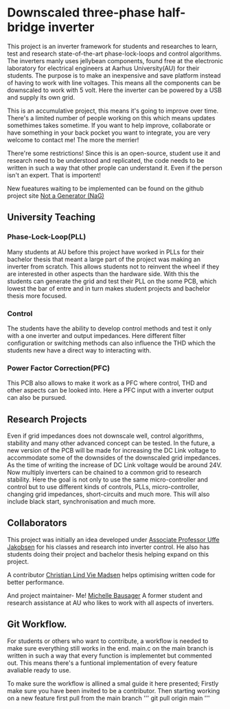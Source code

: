# Downscaled three-phase half-bridge inverter
This project is an inverter framework for students and researches to learn, test and research state-of-the-art phase-lock-loops and control algorithms.
The inverters manly uses jellybean components, found free at the electronic laboratory for electrical engineers at Aarhus University(AU) for their students.
The purpose is to make an inexpensive and save platform instead of having to work with line voltages. 
This means all the components can be downscaled to work with 5 volt.
Here the inverter can be powered by a USB and supply its own grid.

This is an accumulative project, this means it's going to improve over time. 
There's a limited number of people working on this which means updates somethimes takes sometime.
If you want to help improve, collaborate or have something in your back pocket you want to integrate, you are very welcome to contact me!
The more the merrier!

There're some restrictions!
Since this is an open-source, student use it and research need to be understood and replicated, the code needs to be written in such a way that other prople can understand it.
Even if the person isn't an expert.
That is importent!

New fueatures waiting to be implemented can be found on the github project site [Not a Generator (NaG)](https://github.com/users/Bausager/projects/2)

## University Teaching

### Phase-Lock-Loop(PLL)
Many students at AU before this project have worked in PLLs for their bachelor thesis that meant a large part of the project was making an inverter from scratch.
This allows students not to reinvent the wheel if they are interested in other aspects than the hardware side.
With this the students can generate the grid and test their PLL on the some PCB, which lowest the bar of entre and in turn makes student projects and bachelor thesis more focused.

### Control
The students have the ability to develop control methods and test it only with a one inverter and output impedances.
Here different filter configuration or switching methods can also influence the THD which the students new have a direct way to interacting with.

### Power Factor Correction(PFC)
This PCB also allows to make it work as a PFC where control, THD and other aspects can be looked into.
Here a PFC input with a inverter output can also be pursued.


## Research Projects
Even if grid impedances does not downscale well, control algorithms, stability and many other advanced concept can be tested.
In the future, a new version of the PCB will be made for increasing the DC Link voltage to accommodate some of the downsides of the downscaled grid impedances.
As the time of writing the increase of DC Link voltage would be around 24V.
Now multiply inverters can be chained to a common grid to research stability.
Here the goal is not only to use the same micro-controller and control but to use different kinds of controls, PLLs, micro-controller, changing grid impedances, short-circuits and much more.
This will also include black start, synchronisation and much more.

## Collaborators
This project was initially an idea developed under [Associate Professor Uffe Jakobsen](https://pure.au.dk/portal/en/persons/uja%40ece.au.dk) for his classes and research into inverter control.
He also has students doing their project and bachelor thesis helping expand on this project.

A contributor [Christian Lind Vie Madsen](https://www.linkedin.com/in/christian-karl-oscar-lind-vie-madsen-11606a9b/) helps optimising written code for better performance.

And project maintainer- Me! [Michelle Bausager](https://www.linkedin.com/in/michelle-bausager/) A former student and research assistance at AU who likes to work with all aspects of inverters.

## Git Workflow.
For students or others who want to contribute, a workflow is needed to make sure everything still works in the end.
main.c on the main branch is written in such a way that every function is implementet but commented out.
This means there's a funtional implementation of every feature avaliable ready to use.

To make sure the workflow is allined a smal guide it here presented;
Firstly make sure you have been invited to be a contributor.
Then starting working on a new feature first pull from the main branch
'''
git pull origin main
'''









